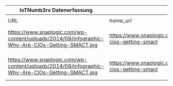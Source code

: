 |IoTNumb3rs Datenerfassung|||||||||||
| ---- | ---- | ---- | ---- | ---- | ---- | ---- | ---- | ---- | ---- | ---- |
||||||||||||
|URL|home_url|filename|device_class|device_count|market_class|market_volume|prognosis_year|publication_year|authorship_class|Dropbox folder|
|https://www.snaplogic.com/wp-content/uploads/2014/09/Infographic-Why-Are-CIOs-Getting-SMACT.jpg|https://www.snaplogic.com/blog/_infographic-cios-getting-smact|file8_Infographic-Why-Are-CIOs-Getting-SMACT.jpg|Generic Iot|30000000000|||2020|2014|blogger|JinlinHolic/20181125-0000|
|https://www.snaplogic.com/wp-content/uploads/2014/09/Infographic-Why-Are-CIOs-Getting-SMACT.jpg|https://www.snaplogic.com/blog/_infographic-cios-getting-smact|file8_Infographic-Why-Are-CIOs-Getting-SMACT.jpg|||invest.|1.9E+12|2020|2014|blogger|JinlinHolic/20181125-0000|
